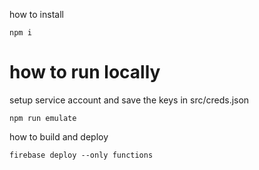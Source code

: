 how to install 
```
npm i
```

# how to run locally
setup service account and save the keys in src/creds.json
```npm
npm run emulate
```

how to build and deploy 
```npm
firebase deploy --only functions
```